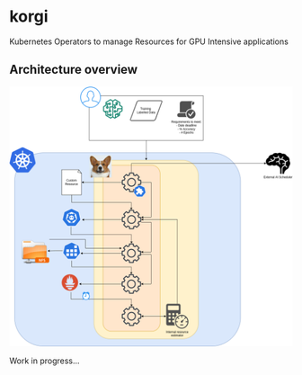 # korgi
Kubernetes Operators to manage Resources for GPU Intensive applications

## Architecture overview

![Korgi architecture overview](docs/korgi_diagram.png)

Work in progress...